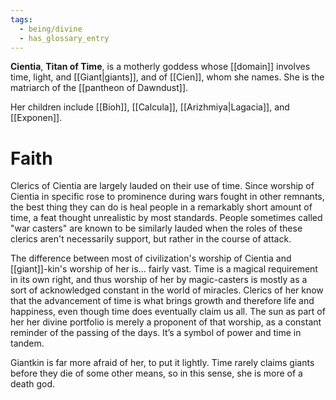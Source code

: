 ```yaml
---
tags:
  - being/divine
  - has_glossary_entry
---
```

**Cientia**, **Titan of Time**, is a motherly goddess whose [[domain]] involves time, light, and [[Giant|giants]], and of [[Cien]], whom she names. She is the matriarch of the [[pantheon of Dawndust]].

Her children include [[Bioh]], [[Calcula]], [[Arizhmiya|Lagacia]], and [[Exponen]].

# Faith

Clerics of Cientia are largely lauded on their use of time. Since worship of Cientia in specific rose to prominence during wars fought in other remnants, the best thing they can do is heal people in a remarkably short amount of time, a feat thought unrealistic by most standards. People sometimes called "war casters" are known to be similarly lauded when the roles of these clerics aren't necessarily support, but rather in the course of attack. 

The difference between most of civilization's worship of Cientia and [[giant]]-kin's worship of her is... fairly vast. Time is a magical requirement in its own right, and thus worship of her by magic-casters is mostly as a sort of acknowledged constant in the world of miracles. Clerics of her know that the advancement of time is what brings growth and therefore life and happiness, even though time does eventually claim us all. The sun as part of her her divine portfolio is merely a proponent of that worship, as a constant reminder of the passing of the days. It’s a symbol of power and time in tandem.

Giantkin is far more afraid of her, to put it lightly. Time rarely claims giants before they die of some other means, so in this sense, she is more of a death god. 

